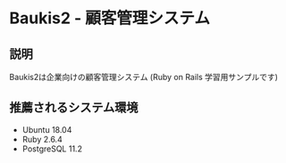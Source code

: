 # Baukis2 - 顧客管理システム

## 説明

Baukis2は企業向けの顧客管理システム (Ruby on Rails 学習用サンプルです)

## 推薦されるシステム環境

* Ubuntu 18.04
* Ruby 2.6.4
* PostgreSQL 11.2

